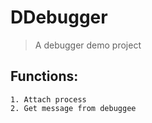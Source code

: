 # DDebugger
> A debugger demo project
## Functions:
	1. Attach process
	2. Get message from debuggee
